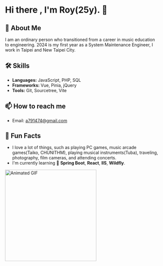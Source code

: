 # Hi there , I'm Roy(25y). 👋

<!--![Profile views](url) 未來建立個人網頁可以放這裡-->

## :musical_note: About Me
I am an ordinary person who transitioned from a career in music education to engineering. 2024 is my first year as a System Maintenance Engineer, I work in Taipei and New Taipei City.

## 🛠 Skills
- **Languages:** JavaScript, PHP, SQL
- **Frameworks:** Vue, Pinia, jQuery
- **Tools:** Git, Sourcetree, Vite

<!-- ## 🌟 Projects  未來有專案經歷放這裡
### [Project 1 Name](https://github.com/your-github-username/project1)
A brief description of Project 1.
-->

<!-- ## 📈 GitHub Stats  -->
<!-- ## 🔗 Connect with me 未來整理好個人資訊放這裡
- [LinkedIn](https://www.linkedin.com/in/hungyi-ke-351283201/)
-->

## 📫 How to reach me
- Email: [a791474@gmail.com](mailto:a791474@gmail.com)

## 🎉 Fun Facts
- I love a lot of things, such as playing PC games, music arcade games(Taiko, CHUNITHM), playing musical instruments(Tuba), traveling, photography, film cameras, and attending concerts.
- I'm currently learning :muscle: **Spring Boot**, **React**, **IIS**, **Wildfly**.

<img src="https://memeprod.ap-south-1.linodeobjects.com/user-gif-post/1718350923493.gif" alt="Animated GIF" width="300">

<!--
Here are some ideas to get you started:
- 🔭 I’m currently working on ...
- 👯 I’m looking to collaborate on ...
- 🤔 I’m looking for help with ...
- 💬 Ask me about ...
- 😄 Pronouns: ...
-->

